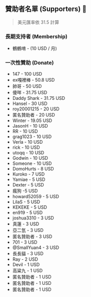 ## 贊助者名單 (Supporters) 👼

> 美元匯率依 31.5 計算

### 長期支持者 (Membership)

- 鶴鶴唷 -  (10 USD / 月)

### 一次性贊助 (Donate)

- 147 - 100 USD
- ex嘎裡棒 - 50.8 USD
- 帥哥 - 50 USD
- 傻咩 - 31.75 USD
- Daddy Shark - 31.75 USD
- Hansel - 30 USD
- roy20001215 - 20 USD
- 匿名贊助者 - 20 USD
- Winter - 19.05 USD
- JasonH - 10 USD
- RR - 10 USD
- grag1023 - 10 USD
- Verla - 10 USD
- rick - 10 USD
- utoqq - 10 USD
- Godwin - 10 USD
- Someone - 10 USD
- DomoHurts - 8 USD
- Kuroko - 7 USD
- Yamiae - 5 USD
- Dexter - 5 USD
- 瘋狗 -5 USD
- howard52059 - 5 USD
- LilaS - 5 USD
- KEKEKE - 5 USD
- en919 - 5 USD
- joshua3310 - 3 USD
- 真蓮 - 3 USD
- 亞二氫 - 3 USD
- 匿名贊助者 - 3 USD
- 701 - 3 USD
- @SmallYuan4 - 3 USD
- 長長貓 - 3 USD
- Ray - 2 USD
- Devil - 1 USD
- 高粱九 - 1 USD
- 匿名贊助者 - 1 USD
- 匿名贊助者 - 1 USD
- 匿名贊助者 - 1 USD
